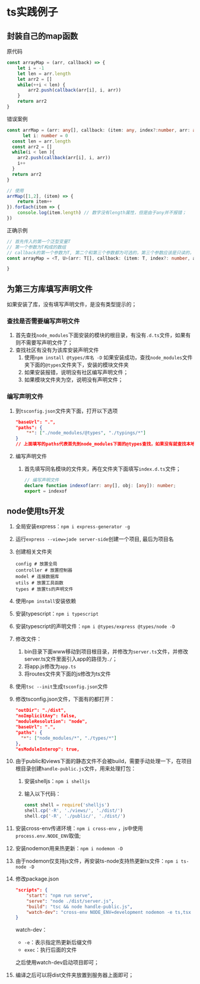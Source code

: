 # ts实践例子

## 封装自己的map函数

原代码

```js
const arrayMap = (arr, callback) => {
    let i = -1
    let len = arr.length
    let arr2 = []
    while(++i < len) {
        arr2.push(callback(arr[i], i, arr))
    }
    return arr2
}
```



错误案例

```ts
const arrMap = (arr: any[], callback: (item: any, index?:number, arr: any[]) => any): any[] => {
      let i: number = 0
  const len = arr.length
  const arr2 = []
  while(i < len ){
    arr2.push(callback(arr[i], i, arr))
    i++
  }
  return arr2
}

// 使用
arrMap([1,2], (item) => {
    return item++
}).forEach(item => {
    console.log(item.length) // 数字没有length属性，但是由于any并不报错；
})
```



正确示例

```ts
// 首先传入的第一个泛型变量T
// 第一个参数为T构成的数组
// callback的第一个参数为T, 第二个和第三个参数都为可选的，第三个参数应该是只读的，callback返回的类型应该和整个函数返回的类型是有关联的，因此使用第二个泛型变量
const arrayMap = <T, U>(arr: T[], callback: (item: T, index?: number, array?: Readonly<T[]>) => U): U[] => {

}
```



## 为第三方库填写声明文件

如果安装了库，没有填写声明文件，是没有类型提示的；

### 查找是否需要编写声明文件

1. 首先查找`node_modules`下面安装的模块的根目录，有没有`.d.ts`文件，如果有则不需要写声明文件了；
2. 查找社区有没有为该库安装声明文件
   1. 使用`npm install @types/库名 -D` 如果安装成功，查找`node_modules`文件夹下面的`@types`文件夹下，安装的模块文件夹
   2. 如果安装报错，说明没有社区编写声明文件；
   3. 如果模块文件夹为空，说明没有声明文件；

### 编写声明文件

1. 到`tsconfig.json`文件夹下面，打开以下选项

   ```json
   "baseUrl": ".",
   "paths": {
       "*": ["./node_modules/@types", "./typings/*"]
   }
   // 上面填写的paths代表首先到node_modules下面的@types查找，如果没有就查找本地typings文件夹
   ```

2. 编写声明文件

   1. 首先填写同名模块的文件夹，再在文件夹下面填写`index.d.ts`文件；
   
      ```ts
      // 编写声明文件
      declare function indexof(arr: any[], obj: [any]): number;
      export = indexof
      ```
   



## node使用ts开发

1. 全局安装express：`npm i express-generator -g`

2. 运行`express --view=jade server-side`创建一个项目, 最后为项目名

3. 创建相关文件夹

   ```
   config # 放置全局
   controller # 放置控制器
   model # 连接数据库
   utils # 放置工具函数
   types # 放置ts的声明文件
   ```

4. 使用`npm install`安装依赖

5. 安装typescript：`npm i typescript`

6. 安装typescript的声明文件：`npm i @types/express @types/node -D`

7. 修改文件：

   1. bin目录下面www移动到项目根目录，并修改为`server.ts`文件，并修改server.ts文件里面引入app的路径为`./`；
   2. 将app.js修改为`app.ts`
   3. 将routes文件夹下面的js修改为ts文件

8. 使用`tsc --init`生成`tsconfig.json`文件

9. 修改tsconfig.json文件，下面有的都打开：

   ```json
   "outDir": "./dist",
   "noImplicitAny": false,
   "moduleResolution": "node",
   "baseUrl": ".",
   "paths": {
     "*": ["node_modules/*", "./types/*"]
   },
   "esModuleInterop": true,
   ```

10. 由于public和views下面的静态文件不会被build，需要手动处理一下，在项目根目录创建`handle-public.js`文件，用来处理打包：

    1. 安装shelljs：`npm i shelljs`

    2. 输入以下代码：

       ```js
       const shell = require('shelljs')
       shell.cp('-R', './views/', './dist/')
       shell.cp('-R', './public/', './dist/')
       ```

11. 安装cross-env传递环境：`npm i cross-env` ，js中使用`process.env.NODE_ENV`取值;

12. 安装nodemon用来热更新：`npm i nodemon -D`

13. 由于nodemon仅支持js文件，再安装ts-node支持热更新ts文件：`npm i ts-node -D`

14. 修改package.json

    ```json
    "scripts": {
        "start": "npm run serve",
        "serve": "node ./dist/server.js",
        "build": "tsc && node handle-public.js",
        "watch-dev": "cross-env NODE_ENV=development nodemon -e ts,tsx --exec 'ts-node' ./server.ts"
    }
    ```

    watch-dev：

    * `-e`：表示指定热更新后缀文件
    * `exec`：执行后面的文件

    之后使用watch-dev启动项目即可；

15. 编译之后可以将dist文件夹放置到服务器上面即可；

